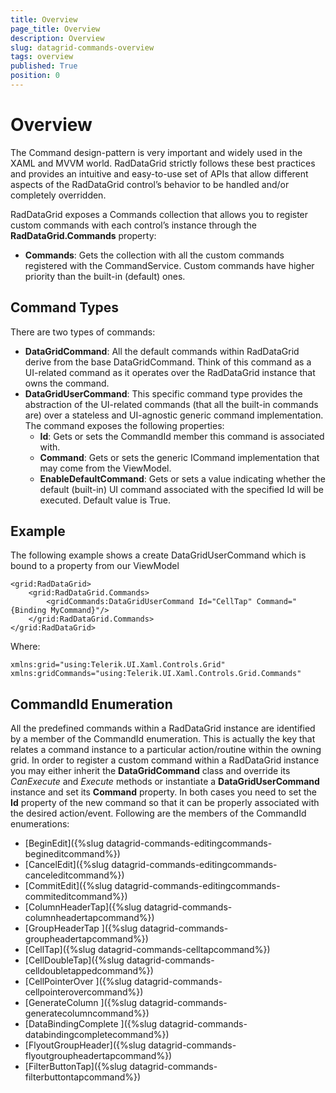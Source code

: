 ```yaml
---
title: Overview
page_title: Overview
description: Overview
slug: datagrid-commands-overview
tags: overview
published: True
position: 0
---
```


# Overview

The Command design-pattern is very important and widely used in the XAML and MVVM world.
RadDataGrid strictly follows these best practices and provides an intuitive and easy-to-use set of APIs that allow different aspects of the RadDataGrid control’s behavior to be handled and/or completely overridden.

RadDataGrid exposes a Commands collection that allows you to register custom commands with each control’s instance through the **RadDataGrid.Commands** property:

* **Commands**: Gets the collection with all the custom commands registered with the CommandService. Custom commands have higher priority than the built-in (default) ones.

## Command Types

There are two types of commands:

* **DataGridCommand**: All the default commands within RadDataGrid derive from the base DataGridCommand. Think of this command as a UI-related command as it operates over the RadDataGrid instance that owns the command.
* **DataGridUserCommand**: This specific command type provides the abstraction of the UI-related commands (that all the built-in commands are) over a stateless and UI-agnostic generic command implementation. The command exposes the following properties:
	* **Id**: Gets or sets the CommandId member this command is associated with.
	* **Command**: Gets or sets the generic ICommand implementation that may come from the ViewModel.
	* **EnableDefaultCommand**: Gets or sets a value indicating whether the default (built-in) UI command associated with the specified Id will be executed. Default value is True.

## Example

The following example shows a create DataGridUserCommand which is bound to a property from our ViewModel

	<grid:RadDataGrid>
	    <grid:RadDataGrid.Commands>
	        <gridCommands:DataGridUserCommand Id="CellTap" Command="{Binding MyCommand}"/>
	    </grid:RadDataGrid.Commands>
	</grid:RadDataGrid>

Where:

	xmlns:grid="using:Telerik.UI.Xaml.Controls.Grid"
	xmlns:gridCommands="using:Telerik.UI.Xaml.Controls.Grid.Commands"

## CommandId Enumeration

All the predefined commands within a RadDataGrid instance are identified by a member of the CommandId enumeration.
This is actually the key that relates a command instance to a particular action/routine within the owning grid.
In order to register a custom command within a RadDataGrid instance you may either inherit the **DataGridCommand** class and override its *CanExecute* and *Execute* methods or instantiate a **DataGridUserCommand** instance and set its **Command** property. In both cases you need to set the **Id** property of the new command so that it can be properly associated with the desired action/event. Following are the members of the CommandId enumerations:


* [BeginEdit]({%slug datagrid-commands-editingcommands-begineditcommand%})
* [CancelEdit]({%slug datagrid-commands-editingcommands-canceleditcommand%})
* [CommitEdit]({%slug datagrid-commands-editingcommands-commiteditcommand%})
* [ColumnHeaderTap]({%slug datagrid-commands-columnheadertapcommand%})
* [GroupHeaderTap ]({%slug datagrid-commands-groupheadertapcommand%})
* [CellTap]({%slug datagrid-commands-celltapcommand%})
* [CellDoubleTap]({%slug datagrid-commands-celldoubletappedcommand%})
* [CellPointerOver ]({%slug datagrid-commands-cellpointerovercommand%})
* [GenerateColumn ]({%slug datagrid-commands-generatecolumncommand%})
* [DataBindingComplete ]({%slug datagrid-commands-databindingcompletecommand%})
* [FlyoutGroupHeader]({%slug datagrid-commands-flyoutgroupheadertapcommand%})
* [FilterButtonTap]({%slug datagrid-commands-filterbuttontapcommand%})